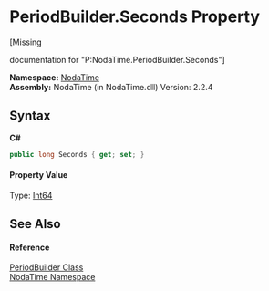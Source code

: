 # PeriodBuilder.Seconds Property 
 

\[Missing <summary> documentation for "P:NodaTime.PeriodBuilder.Seconds"\]

**Namespace:**&nbsp;<a href="N_NodaTime">NodaTime</a><br />**Assembly:**&nbsp;NodaTime (in NodaTime.dll) Version: 2.2.4

## Syntax

**C#**<br />
``` C#
public long Seconds { get; set; }
```


#### Property Value
Type: <a href="http://msdn2.microsoft.com/en-us/library/6yy583ek" target="_blank">Int64</a>

## See Also


#### Reference
<a href="T_NodaTime_PeriodBuilder">PeriodBuilder Class</a><br /><a href="N_NodaTime">NodaTime Namespace</a><br />